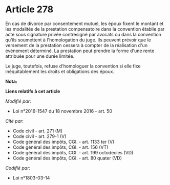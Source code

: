 # Article 278

En cas de divorce par consentement mutuel, les époux fixent le montant et les modalités de la prestation compensatoire dans
la convention établie par acte sous signature privée contresigné par avocats ou  dans la convention qu'ils soumettent à
l'homologation du juge. Ils peuvent prévoir que le versement de la prestation cessera à compter de la réalisation d'un
événement déterminé. La prestation peut prendre la forme d'une rente attribuée pour une durée limitée.

Le juge, toutefois, refuse d'homologuer la convention si elle fixe inéquitablement les droits et obligations des époux.

**Nota:**



**Liens relatifs à cet article**

_Modifié par_:

  - Loi n°2016-1547 du 18 novembre 2016 - art. 50

_Cité par_:

  - Code civil - art. 271 (M)
  - Code civil - art. 279-1 (V)
  - Code général des impôts, CGI. - art. 1133 ter (V)
  - Code général des impôts, CGI. - art. 156 (VT)
  - Code général des impôts, CGI. - art. 199 octodecies (VD)
  - Code général des impôts, CGI. - art. 80 quater (VD)

_Codifié par_:

  - Loi n°1803-03-14

